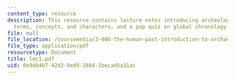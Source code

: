 ```yaml
---
content_type: resource
description: This resource contains lecture notes introducing archeology through key
  terms, concepts, and characters, and a pop quiz on global chronology.
file: null
file_location: /coursemedia/3-986-the-human-past-introduction-to-archaeology-fall-2006/0e94b4b742d29ed928841becad5a31ac_lec1.pdf
file_type: application/pdf
resourcetype: Document
title: lec1.pdf
uid: 0e94b4b7-42d2-9ed9-2884-1becad5a31ac
---
```

